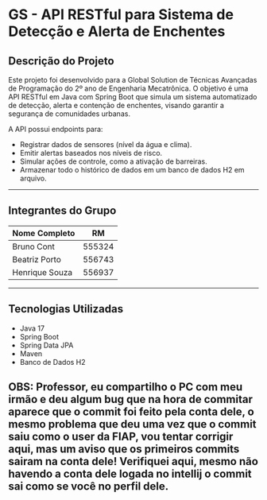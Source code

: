 # GS - API RESTful para Sistema de Detecção e Alerta de Enchentes

## Descrição do Projeto

Este projeto foi desenvolvido para a Global Solution de Técnicas Avançadas de Programação do 2º ano de Engenharia Mecatrônica. O objetivo é uma API RESTful em Java com Spring Boot que simula um sistema automatizado de detecção, alerta e contenção de enchentes, visando garantir a segurança de comunidades urbanas.

A API possui endpoints para:
- Registrar dados de sensores (nível da água e clima).
- Emitir alertas baseados nos níveis de risco.
- Simular ações de controle, como a ativação de barreiras.
- Armazenar todo o histórico de dados em um banco de dados H2 em arquivo.

---

## Integrantes do Grupo

| Nome Completo  | RM |
|----------------|----|
| Bruno Cont     | 555324 |
| Beatriz Porto  | 556743 |
| Henrique Souza | 556937 |

---

## Tecnologias Utilizadas

- Java 17
- Spring Boot
- Spring Data JPA
- Maven
- Banco de Dados H2

## OBS: Professor, eu compartilho o PC com meu irmão e deu algum bug que na hora de commitar aparece que o commit foi feito pela conta dele, o mesmo problema que deu uma vez que o commit saiu como o user da FIAP, vou tentar corrigir aqui, mas um aviso que os primeiros commits sairam na conta dele! Verifiquei aqui, mesmo não havendo a conta dele logada no intellij o commit sai como se você no perfil dele.